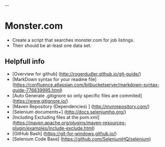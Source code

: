 --
# Monster.com

* Create a script that searches monster.com for job listings. 
* Their should be at-least one data set.



## Helpfull info
* [Overview for github] (http://rogerdudler.github.io/git-guide/)
* [MarkDown syntax for your readme file] (https://confluence.atlassian.com/bitbucketserver/markdown-syntax-guide-776639995.html)
* [Auto Generate .gitignore so only specific files are commited] (https://www.gitignore.io/)
* [Maven Repository (Dependencies) ] (http://mvnrepository.com/)
* [Selenium documents+] (http://docs.seleniumhq.org/)
* [Including Excluding files at the pom.xml] (https://maven.apache.org/plugins/maven-resources-plugin/examples/include-exclude.html)
* [GitHub Bash] (https://git-for-windows.github.io/)
* [Selenium Code Base] (https://github.com/SeleniumHQ/selenium)
